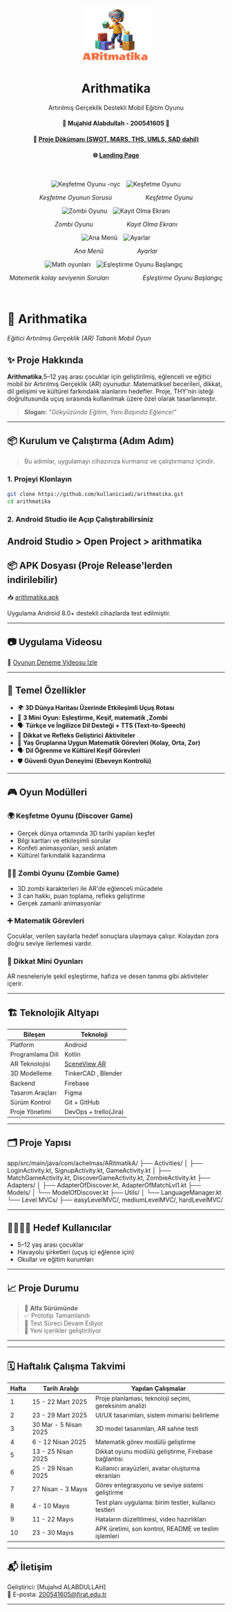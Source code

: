 <div align="center">
      <h1> 
            <img src="./app/src/main/res/drawable/logo.png" width="165px">
            <br/>
           <h1>Arithmatika</h1> 
            Artırılmış Gerçeklik Destekli Mobil Eğitim Oyunu
            <br/> 
      </h1>
</div>
<div align="center">
 <h4> 🌟 Mujahid Alabdullah - 200541605 🌟 </h4> <h4> 📄 <a href="https://docs.google.com/document/d/1ubI3OFqzkjR_8TAjsisP0jeOMxRGo8e3/edit?usp=sharing">Proje Dökümanı (SWOT, MARS, THS, UMLS, SAD dahil)</a> </h4> <h4> 🌐 <a href="https://mujahid0abdullah.github.io/ARGameView/">Landing Page</a> </h4> </div>

   <br/> 
      <p align="center">
  <img src="https://mujahid0abdullah.github.io/ARGameView/assets/img/18.jpg" alt="Keşfetme Oyunu -nyc" width="45%" style="margin-right:10px;"/>
  <img src="https://mujahid0abdullah.github.io/ARGameView/assets/img/10.jpg" alt="Keşfetme Oyunu " width="45%"/>
</p>
<p align="center">
  <em>Keşfetme Oyunun Sorusu</em> &emsp;&emsp;&emsp;&emsp;&emsp; <em>Keşfetme Oyunu</em>
</p>

<p align="center">
  <img src="https://mujahid0abdullah.github.io/ARGameView/assets/img/11.jpg" alt="Zombi Oyunu" width="45%" style="margin-right:10px;"/>
  <img src="https://mujahid0abdullah.github.io/ARGameView/assets/img/17.jpg" alt="Kayıt Olma Ekranı" width="45%"/>
</p>
<p align="center">
  <em>Zombi Oyunu</em> &emsp;&emsp;&emsp;&emsp;&emsp; <em>Kayıt Olma Ekranı</em>
</p>

<p align="center">
  <img src="https://mujahid0abdullah.github.io/ARGameView/assets/img/7.jpg" alt="Ana Menü" width="45%" style="margin-right:10px;"/>
  <img src="https://mujahid0abdullah.github.io/ARGameView/assets/img/20.jpg" alt=" Ayarlar" width="45%"/>
</p>
<p align="center">
  <em>Ana Menü</em> &emsp;&emsp;&emsp;&emsp;&emsp; <em> Ayarlar</em>
</p>

<p align="center">
  <img src="https://mujahid0abdullah.github.io/ARGameView/assets/img/9.jpg" alt="Math oyunları" width="45%" style="margin-right:10px;"/>
   <img src="https://mujahid0abdullah.github.io/ARGameView/assets/img/8.jpg" alt="Eşleştirme Oyunu Başlangıç" width="45%" style="margin-right:10px;"/>
<p align="center">
  <em>Matemetik kolay seviyenin Soruları</em> &emsp;&emsp;&emsp;&emsp;&emsp; <em>Eşleştirme Oyunu Başlangıç</em>
</p>


   <br/> 

# 🧠 Arithmatika
*Eğitici Artırılmış Gerçeklik (AR) Tabanlı Mobil Oyun*


## ✨ Proje Hakkında

**Arithmatika**,5–12 yaş arası çocuklar için geliştirilmiş, eğlenceli ve eğitici mobil bir Artırılmış Gerçeklik (AR) oyunudur. Matematiksel becerileri, dikkat, dil gelişimi ve kültürel farkındalık alanlarını hedefler. Proje, THY'nin isteği doğrultusunda uçuş sırasında kullanılmak üzere özel olarak tasarlanmıştır.


> **Slogan:** *"Gökyüzünde Eğitim, Yanı Başında Eğlence!"*

---

## 📦 Kurulum ve Çalıştırma (Adım Adım)

> Bu adımlar, uygulamayı cihazınıza kurmanız ve çalıştırmanız içindir.

### 1. Projeyi Klonlayın

```bash
git clone https://github.com/kullaniciadi/arithmatika.git
cd arithmatika 
```

### 2. Android Studio ile Açıp Çalıştırabilirsiniz
Android Studio > Open Project > arithmatika
---
## 📦 APK Dosyası (Proje Release'lerden indirilebilir)
📥 [arithmatika.apk](https://github.com/Mujahid0Abdullah/ARGame/releases/tag/v1.0-beta) 

Uygulama Android 8.0+ destekli cihazlarda test edilmiştir.


---

## 📷 Uygulama Videosu


🎥 [Oyunun Deneme Videosu İzle](https://drive.google.com/drive/folders/1NMVtW9hNAzjKB4gYqQLH6m0gxQtr0Yrj?usp=sharing) 




---

## 📱 Temel Özellikler

- 🌍 **3D Dünya Haritası Üzerinde Etkileşimli Uçuş Rotası**
- 🧩 **3 Mini Oyun: Eşleştirme, Keşif, matematik ,Zombi**
- 🗣️ **Türkçe ve İngilizce Dil Desteği + TTS (Text-to-Speech)**
- 🧠 **Dikkat ve Refleks Geliştirici Aktiviteler**
- 🧮 **Yaş Gruplarına Uygun Matematik Görevleri (Kolay, Orta, Zor)**
- 🗣️ **Dil Öğrenme ve Kültürel Keşif Görevleri**
- 🛡️ **Güvenli Oyun Deneyimi (Ebeveyn Kontrolü)**

---

## 🎮 Oyun Modülleri


### 🌍 Keşfetme Oyunu (Discover Game)
- Gerçek dünya ortamında 3D tarihi yapıları keşfet
- Bilgi kartları ve etkileşimli sorular
- Konfeti animasyonları, sesli anlatım
- Kültürel farkındalık kazandırma

### 🧟‍♂️ Zombi Oyunu (Zombie Game)
- 3D zombi karakterleri ile AR'de eğlenceli mücadele
- 3 can hakkı, puan toplama, refleks geliştirme
- Gerçek zamanlı animasyonlar

### ➕ Matematik Görevleri
Çocuklar, verilen sayılarla hedef sonuçlara ulaşmaya çalışır. Kolaydan zora doğru seviye ilerlemesi vardır.

### 🧠 Dikkat Mini Oyunları
AR nesneleriyle şekil eşleştirme, hafıza ve desen tanıma gibi aktiviteler içerir.



---

## 🏗️ Teknolojik Altyapı

| Bileşen            | Teknoloji                              |
|--------------------|-----------------------------------------|
| Platform           | Android                                 |
| Programlama Dili   | Kotlin                                  |
| AR Teknolojisi     | [SceneView AR](https://sceneview.dev)   |
| 3D Modelleme       | TinkerCAD , Blender                     |
| Backend            | Firebase                                |
| Tasarım Araçları   | Figma                                   |
| Sürüm Kontrol      | Git + GitHub                            |
| Proje Yönetimi     | DevOps + trello(Jira)                   |

---

## 🗂️ Proje Yapısı
app/src/main/java/com/achelmas/ARitmatikA/
├── Activities/
│   ├── LoginActivity.kt, SignupActivity.kt, GameActivity.kt
│   ├── MatchGameActivity.kt, DiscoverGameActivity.kt, ZombieActivity.kt
├── Adapters/
│   ├── AdapterOfDiscover.kt, AdapterOfMatchLvl1.kt
├── Models/
│   └── ModelOfDiscover.kt
├── Utils/
│   └── LanguageManager.kt
└── Level MVCs/
    ├── easyLevelMVC/, mediumLevelMVC/, hardLevelMVC/

---

## 👨‍👩‍👧‍👦 Hedef Kullanıcılar

- 5–12 yaş arası çocuklar  
- Havayolu şirketleri (uçuş içi eğlence için)  
- Okullar ve eğitim kurumları  

---


## 📈 Proje Durumu

> 🚧 **Alfa Sürümünde**  
✅ Prototip Tamamlandı  
🧪 Test Süreci Devam Ediyor  
🧩 Yeni içerikler geliştiriliyor

---
---

## 🗓️ Haftalık Çalışma Takvimi

| Hafta | Tarih Aralığı        | Yapılan Çalışmalar                                   |
|-------|-----------------------|------------------------------------------------------|
| 1     | 15 - 22 Mart 2025     | Proje planlaması, teknoloji seçimi, gereksinim analizi |
| 2     | 23 - 29 Mart 2025     | UI/UX tasarımları, sistem mimarisi belirleme         |
| 3     | 30 Mar - 5 Nisan 2025 | 3D model tasarımları, AR sahne testi                 |
| 4     | 6 - 12 Nisan 2025     | Matematik görev modülü geliştirme                    |
| 5     | 13 - 25 Nisan 2025    | Dikkat oyunu modülü geliştirme, Firebase bağlantısı  |
| 6     | 25 - 29 Nisan 2025    | Kullanıcı arayüzleri, avatar oluşturma ekranları     |
| 7     | 27 Nisan - 3 Mayıs    | Görev entegrasyonu ve seviye sistemi geliştirme      |
| 8     | 4 - 10 Mayıs          | Test planı uygulama: birim testler, kullanıcı testleri|
| 9     | 11 - 22 Mayıs         | Hataların düzeltilmesi, video hazırlıkları           |
| 10    | 23 - 30 Mayıs         | APK üretimi, son kontrol, README ve teslim işlemleri |

---





## 📬 İletişim

Geliştirici: [Mujahıd ALABDULLAH]  
📧 E-posta: 200541605@firat.edu.tr

---




<br/> 







